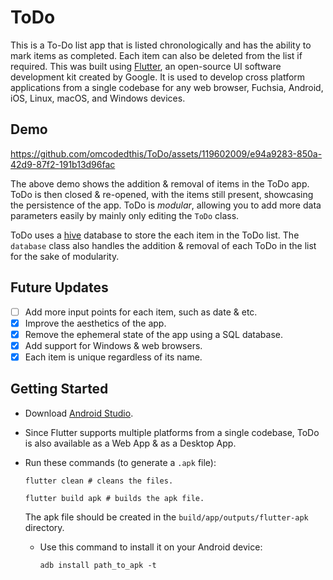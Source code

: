 # ToDo
This is a To-Do list app that is listed chronologically and has the ability to mark items as completed. Each item can also be deleted from the list if required. This was built using [Flutter](https://flutter.dev/), an open-source UI software development kit created by Google. It is used to develop cross platform applications from a single codebase for any web browser, Fuchsia, Android, iOS, Linux, macOS, and Windows devices.

## Demo
https://github.com/omcodedthis/ToDo/assets/119602009/e94a9283-850a-42d9-87f2-191b13d96fac

The above demo shows the addition & removal of items in the ToDo app. ToDo is then closed & re-opened, with the items still present, showcasing the persistence of the app. ToDo is _modular_, allowing you to add more data parameters easily by mainly only editing the `ToDo` class.

ToDo uses a [hive](https://pub.dev/packages/hive) database to store the each item in the ToDo list. The `database` class also handles the addition & removal of each ToDo in the list for the sake of modularity.

## Future Updates
- [ ] Add more input points for each item, such as date & etc.
- [X] Improve the aesthetics of the app.
- [X] Remove the ephemeral state of the app using a SQL database.
- [X] Add support for Windows & web browsers.
- [X] Each item is unique regardless of its name.

## Getting Started
- Download [Android Studio](https://developer.android.com/studio).
- Since Flutter supports multiple platforms from a single codebase, ToDo is also available as a Web App & as a Desktop App.
- Run these commands (to generate a `.apk` file):
  
  ```
  flutter clean # cleans the files.
  ```
  ```
  flutter build apk # builds the apk file.
  ```
  The apk file should be created in the `build/app/outputs/flutter-apk` directory.
  - Use this command to install it on your Android device:
    
    ```
    adb install path_to_apk -t
    ```
